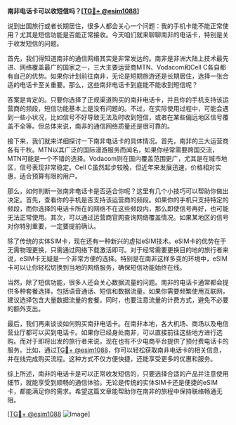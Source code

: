**南非电话卡可以收短信吗？[[TG💪+ @esim1088](https://t.me/s/esim1088)]**

说到出国旅行或者长期居住，很多人都会关心一个问题：我的手机卡能不能正常使用？尤其是短信功能是否能正常接收。今天咱们就来聊聊南非的电话卡，特别是关于收发短信的问题。

首先，我们得知道南非的通信网络其实是非常发达的。南非是非洲大陆上技术最先进、网络覆盖最广的国家之一，三大主要运营商MTN、Vodacom和Cell C各自都有自己的优势。如果你计划前往南非，无论是短期旅游还是长期居住，选择一张合适的电话卡至关重要。那么，这些南非电话卡到底能不能收到短信呢？

答案是肯定的。只要你选择了正规渠道购买的南非电话卡，并且你的手机支持该运营商的频段，短信功能基本上是没有问题的。不过，在实际使用过程中，可能会遇到一些小状况，比如信号不好导致无法及时收到短信，或者在某些偏远地区信号覆盖不全等。但总体来说，南非的通信网络质量还是很可靠的。

接下来，我们就来详细探讨一下南非电话卡的具体情况。首先，南非的三大运营商各有千秋。MTN以其广泛的国际漫游服务而闻名，如果你经常需要跨国交流，MTN可能是一个不错的选择。Vodacom则在国内覆盖范围更广，尤其是在城市地区，信号表现非常稳定。Cell C虽然起步较晚，但近年来发展迅速，价格相对实惠，适合预算有限的用户。

那么，如何判断一张南非电话卡是否适合你呢？这里有几个小技巧可以帮助你做出决定。首先，查看你的手机是否支持该运营商的频段。如果你的手机只支持特定的频段，而你选择的电话卡所在的网络不在这些频段内，那么即使信号再好，也可能无法正常使用。其次，可以通过运营商官网查询网络覆盖情况。如果某地区的信号对你特别重要，一定要提前确认。

除了传统的实体SIM卡，现在还有一种新兴的虚拟eSIM技术。eSIM卡的优势在于无需物理更换，只需通过网络下载激活即可。对于经常需要更换目的地的旅行者来说，eSIM卡无疑是一个非常方便的选择。特别是在南非这样多变的环境中，eSIM卡可以让你轻松切换到当地的网络服务，确保短信功能始终在线。

当然，除了短信功能，很多人还会关心数据流量的问题。南非的电话卡通常都会提供多种套餐选择，包括语音通话、短信和数据流量。如果你需要频繁使用互联网，建议选择包含大量数据流量的套餐。同时，也要注意流量的计费方式，避免不必要的额外支出。

最后，我们再来谈谈如何购买南非电话卡。在南非本地，各大机场、商场以及电信营业厅都可以买到电话卡。如果你已经身处南非，可以直接前往这些地方进行选购。而对于即将出发的旅行者来说，现在也有不少电商平台提供了预付费电话卡的服务。比如，通过[TG💪+ @esim1088](https://t.me/s/esim1088)，你可以轻松获取南非电话卡的相关信息，并在线完成购买流程。这种方式不仅方便快捷，还能享受更多的优惠和服务。

综上所述，南非的电话卡是可以正常收发短信的，只要选择合适的产品并注意使用细节，就能享受到顺畅的通信体验。无论是传统的实体SIM卡还是便捷的eSIM卡，都能满足你的需求。希望这篇文章能帮助你在南非的旅程中保持联络畅通无阻。

[[TG💪+ @esim1088](https://t.me/s/esim1088) ![Image](https://i.postimg.cc/4NQfJmqS/Snipaste-2025-05-13-00-14-12.png)]